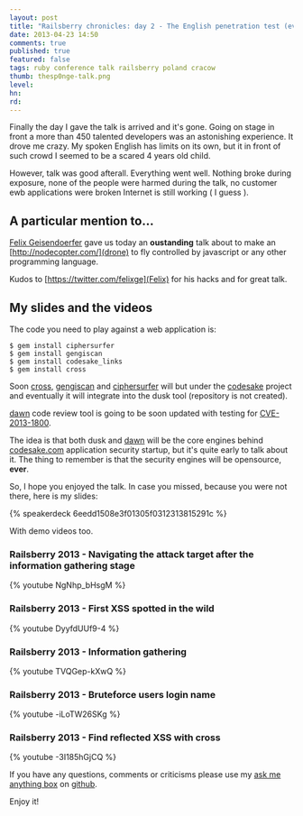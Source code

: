 ```yaml
---
layout: post
title: "Railsberry chronicles: day 2 - The English penetration test (eventually the day I talk to 450+ oustanding developers)"
date: 2013-04-23 14:50
comments: true
published: true
featured: false
tags: ruby conference talk railsberry poland cracow 
thumb: thesp0nge-talk.png
level:
hn: 
rd: 
---
```


Finally the day I gave the talk is arrived and it's gone. Going on stage in
front a more than 450 talented developers was an astonishing experience. It
drove me crazy. My spoken English has limits on its own, but it in front of
such crowd I seemed to be a scared 4 years old child.

However, talk was good afterall. Everything went well. Nothing broke during
exposure, none of the people were harmed during the talk, no customer ewb
applications were broken Internet is still working ( I guess ).

<!-- more -->

## A particular mention to... 

[Felix Geisendoerfer](http://www.railsberry.com/speakers#felix) gave us today
an **oustanding** talk about to make an [http://nodecopter.com/](drone) to fly
controlled by javascript or any other programming language.

Kudos to [https://twitter.com/felixge](Felix) for his hacks and for great talk.

## My slides and the videos

The code you need to play against a web application is:

``` 
$ gem install ciphersurfer
$ gem install gengiscan
$ gem install codesake_links
$ gem install cross
``` 

Soon [cross](https://github.com/thesp0nge/cross),
[gengiscan](https://github.com/thesp0nge/gengiscan) and
[ciphersurfer](https://github.com/thesp0nge/ciphersurfer) will but under the
[codesake](https://github.com/codesake) project and eventually it will
integrate into the dusk tool (repository is not created).

[dawn](https://github.com/codesake/codesake_dawn) code review tool is going to
be soon updated with testing for
[CVE-2013-1800](http://web.nvd.nist.gov/view/vuln/detail?vulnId=CVE-2013-1800).

The idea is that both dusk and
[dawn](https://github.com/codesake/codesake_dawn) will be the core engines
behind [codesake.com](http://codesake.com) application security startup, but
it's quite early to talk about it. The thing to remember is that the security
engines will be opensource, **ever**.

So, I hope you enjoyed the talk. In case you missed, because you were not there, here is my slides:

{% speakerdeck 6eedd1508e3f01305f0312313815291c %}

With demo videos too.

### Railsberry 2013 - Navigating the attack target after the information gathering stage
{% youtube NgNhp_bHsgM %} 

### Railsberry 2013 - First XSS spotted in the wild
{% youtube DyyfdUUf9-4 %}  

### Railsberry 2013 - Information gathering
{% youtube TVQGep-kXwQ %} 

### Railsberry 2013 - Bruteforce users login name
{% youtube -iLoTW26SKg %} 

### Railsberry 2013 - Find reflected XSS with cross
{% youtube -3I185hGjCQ %} 

If you have any questions, comments or criticisms please use my [ask me anything box](https://github.com/armoredcode/feedback/issues) on
[github](https://gitub.com).

Enjoy it!
